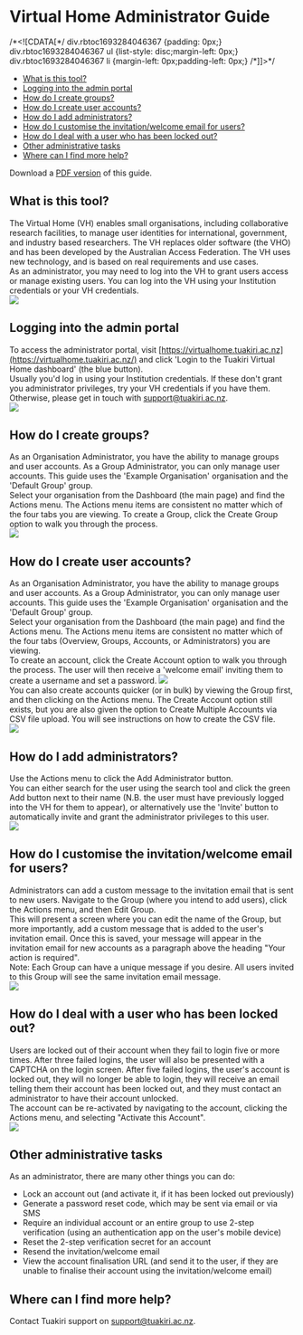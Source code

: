 # Virtual Home Administrator Guide

/\*<!\[CDATA\[\*/ div.rbtoc1693284046367 {padding: 0px;} div.rbtoc1693284046367 ul {list-style: disc;margin-left: 0px;} div.rbtoc1693284046367 li {margin-left: 0px;padding-left: 0px;} /\*\]\]>\*/

*   [What is this tool?](#VirtualHomeAdministratorGuide-Whatisthistool?)
*   [Logging into the admin portal](#VirtualHomeAdministratorGuide-Loggingintotheadminportal)
*   [How do I create groups?](#VirtualHomeAdministratorGuide-HowdoIcreategroups?)
*   [How do I create user accounts?](#VirtualHomeAdministratorGuide-HowdoIcreateuseraccounts?)
*   [How do I add administrators?](#VirtualHomeAdministratorGuide-HowdoIaddadministrators?)
*   [How do I customise the invitation/welcome email for users?](#VirtualHomeAdministratorGuide-HowdoIcustomisetheinvitation/welcomeemailforusers?)
*   [How do I deal with a user who has been locked out?](#VirtualHomeAdministratorGuide-HowdoIdealwithauserwhohasbeenlockedout?)
*   [Other administrative tasks](#VirtualHomeAdministratorGuide-Otheradministrativetasks)
*   [Where can I find more help?](#VirtualHomeAdministratorGuide-WherecanIfindmorehelp?)

Download a [PDF version](https://reannz.atlassian.net/wiki/download/attachments/3815538771/VH%20Admin%20Guide%20v3.pdf?version=1&modificationDate=1412248328000&cacheVersion=1&api=v2) of this guide.

## What is this tool?

The Virtual Home (VH) enables small organisations, including collaborative research facilities, to manage user identities for international, government, and industry based researchers. The VH replaces older software (the VHO) and has been developed by the Australian Access Federation. The VH uses new technology, and is based on real requirements and use cases.  
As an administrator, you may need to log into the VH to grant users access or manage existing users. You can log into the VH using your Institution credentials or your VH credentials.  
![](https://reannz.atlassian.net/wiki/download/attachments/3815538771/worddav4f6d8952888bf3536aa2ef60f3d6d015.png?api=v2)  
  

## Logging into the admin portal

To access the administrator portal, visit [https://virtualhome.tuakiri.ac.nz](https://virtualhome.tuakiri.ac.nz/) and click 'Login to the Tuakiri Virtual Home dashboard' (the blue button).  
Usually you'd log in using your Institution credentials. If these don't grant you administrator privileges, try your VH credentials if you have them. Otherwise, please get in touch with [support@tuakiri.ac.nz](mailto:support@tuakiri.ac.nz).  
![](https://reannz.atlassian.net/wiki/download/attachments/3815538771/worddavbd2c9e0188227468a2bbc7c84044dd97.png?api=v2)  
  

## How do I create groups?

As an Organisation Administrator, you have the ability to manage groups and user accounts. As a Group Administrator, you can only manage user accounts. This guide uses the 'Example Organisation' organisation and the 'Default Group' group.  
Select your organisation from the Dashboard (the main page) and find the Actions menu. The Actions menu items are consistent no matter which of the four tabs you are viewing. To create a Group, click the Create Group option to walk you through the process.  
![](https://reannz.atlassian.net/wiki/download/attachments/3815538771/worddav3ac6a18fdb1234487301c8e8fe34f02f.png?api=v2)  

## How do I create user accounts?

As an Organisation Administrator, you have the ability to manage groups and user accounts. As a Group Administrator, you can only manage user accounts. This guide uses the 'Example Organisation' organisation and the 'Default Group' group.  
Select your organisation from the Dashboard (the main page) and find the Actions menu. The Actions menu items are consistent no matter which of the four tabs (Overview, Groups, Accounts, or Administrators) you are viewing.  
To create an account, click the Create Account option to walk you through the process. The user will then receive a 'welcome email' inviting them to create a username and set a password. ![](https://reannz.atlassian.net/wiki/download/attachments/3815538771/worddav67f703f30fa0b527124cced44bda0b12.png?api=v2)  
You can also create accounts quicker (or in bulk) by viewing the Group first, and then clicking on the Actions menu. The Create Account option still exists, but you are also given the option to Create Multiple Accounts via CSV file upload. You will see instructions on how to create the CSV file.  
![](https://reannz.atlassian.net/wiki/download/attachments/3815538771/worddavbe8a73072e0ecbca5251f8166e676921.png?api=v2)  
  
  

## How do I add administrators?

Use the Actions menu to click the Add Administrator button.  
You can either search for the user using the search tool and click the green Add button next to their name (N.B. the user must have previously logged into the VH for them to appear), or alternatively use the 'Invite' button to automatically invite and grant the administrator privileges to this user.  
![](https://reannz.atlassian.net/wiki/download/attachments/3815538771/worddavb592beabeade1e97e149dbb2426871b9.png?api=v2)  
  

## How do I customise the invitation/welcome email for users?

Administrators can add a custom message to the invitation email that is sent to new users. Navigate to the Group (where you intend to add users), click the Actions menu, and then Edit Group.  
This will present a screen where you can edit the name of the Group, but more importantly, add a custom message that is added to the user's invitation email. Once this is saved, your message will appear in the invitation email for new accounts as a paragraph above the heading "Your action is required".  
Note: Each Group can have a unique message if you desire. All users invited to this Group will see the same invitation email message.  
![](https://reannz.atlassian.net/wiki/download/attachments/3815538771/worddav6cfe1a11f3e0a07d1a7835609809d34b.png?api=v2)

## How do I deal with a user who has been locked out?

Users are locked out of their account when they fail to login five or more times. After three failed logins, the user will also be presented with a CAPTCHA on the login screen. After five failed logins, the user's account is locked out, they will no longer be able to login, they will receive an email telling them their account has been locked out, and they must contact an administrator to have their account unlocked.  
The account can be re-activated by navigating to the account, clicking the Actions menu, and selecting "Activate this Account".  
![](https://reannz.atlassian.net/wiki/download/attachments/3815538771/worddav662041e3eade4796f9d997faf6a7e034.png?api=v2)  
  

## Other administrative tasks

As an administrator, there are many other things you can do:

*   Lock an account out (and activate it, if it has been locked out previously)
*   Generate a password reset code, which may be sent via email or via SMS
*   Require an individual account or an entire group to use 2-step verification (using an authentication app on the user's mobile device)
*   Reset the 2-step verification secret for an account
*   Resend the invitation/welcome email
*   View the account finalisation URL (and send it to the user, if they are unable to finalise their account using the invitation/welcome email)

## Where can I find more help?

Contact Tuakiri support on [support@tuakiri.ac.nz](mailto:support@tuakiri.ac.nz.).
